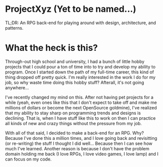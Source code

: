 ProjectXyz (Yet to be named...)
==========

TL;DR: An RPG back-end for playing around with design, architecture, and patterns.

What the heck is this?
==========

Through-out high school and university, I had a bunch of little hobby projects that I could pour a ton of time into to try and develop my ability to program. Once I started down the path of my full-time career, this kind of thing dropped off pretty quick. I'm really interested in the work I do for my job, so why waste time doing this hobby stuff? Afterall, it's not going anywhere...

I've recently changed my mind on this. After not having pet projects for a while (yeah, even ones like this that I don't expect to take off and make me millions of dollars or become the next OpenSource goldmine), I've realized that my ability to stay sharp on programming trends and designs is declining. That is, when I have stuff like this to work on then I can practice all kinds of new and crazy things without the pressure from my job.

With all of that said, I decided to make a back-end for an RPG. Why? Because I've done this a million times, and I love going back and revisitting (or re-writing) the stuff I thought I did well... Because then I can see how much I've learned. Another reason is because I don't have the problem domain holding me back (I love RPGs, I love video games, I love lamp) and I can focus on my code.
